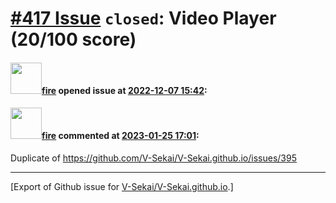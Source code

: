 # [\#417 Issue](https://github.com/V-Sekai/V-Sekai.github.io/issues/417) `closed`: Video Player (20/100 score)

#### <img src="https://avatars.githubusercontent.com/u/32321?u=c2e06a3d2b49a467aa907e54aa259516440267cc&v=4" width="50">[fire](https://github.com/fire) opened issue at [2022-12-07 15:42](https://github.com/V-Sekai/V-Sekai.github.io/issues/417):



#### <img src="https://avatars.githubusercontent.com/u/32321?u=c2e06a3d2b49a467aa907e54aa259516440267cc&v=4" width="50">[fire](https://github.com/fire) commented at [2023-01-25 17:01](https://github.com/V-Sekai/V-Sekai.github.io/issues/417#issuecomment-1403936272):

Duplicate of https://github.com/V-Sekai/V-Sekai.github.io/issues/395


-------------------------------------------------------------------------------



[Export of Github issue for [V-Sekai/V-Sekai.github.io](https://github.com/V-Sekai/V-Sekai.github.io).]
